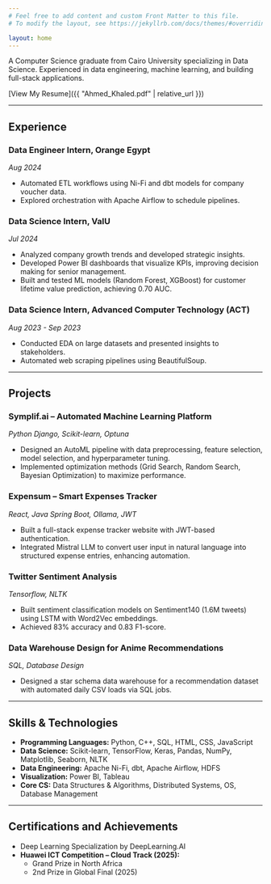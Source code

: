 ```yaml
---
# Feel free to add content and custom Front Matter to this file.
# To modify the layout, see https://jekyllrb.com/docs/themes/#overriding-theme-defaults

layout: home
---
```


A Computer Science graduate from Cairo University specializing in Data Science. Experienced in data engineering, machine learning, and building full-stack applications.

[View My Resume]({{ "Ahmed_Khaled.pdf" | relative_url }})

---

## Experience

### Data Engineer Intern, Orange Egypt

_Aug 2024_

- Automated ETL workflows using Ni-Fi and dbt models for company voucher data.
- Explored orchestration with Apache Airflow to schedule pipelines.

### Data Science Intern, ValU

_Jul 2024_

- Analyzed company growth trends and developed strategic insights.
- Developed Power BI dashboards that visualize KPIs, improving decision making for senior management.
- Built and tested ML models (Random Forest, XGBoost) for customer lifetime value prediction, achieving 0.70 AUC.

### Data Science Intern, Advanced Computer Technology (ACT)

_Aug 2023 - Sep 2023_

- Conducted EDA on large datasets and presented insights to stakeholders.
- Automated web scraping pipelines using BeautifulSoup.

---

## Projects

### Symplif.ai – Automated Machine Learning Platform

_Python Django, Scikit-learn, Optuna_

- Designed an AutoML pipeline with data preprocessing, feature selection, model selection, and hyperparameter tuning.
- Implemented optimization methods (Grid Search, Random Search, Bayesian Optimization) to maximize performance.

### Expensum – Smart Expenses Tracker

_React, Java Spring Boot, Ollama, JWT_

- Built a full-stack expense tracker website with JWT-based authentication.
- Integrated Mistral LLM to convert user input in natural language into structured expense entries, enhancing automation.

### Twitter Sentiment Analysis

_Tensorflow, NLTK_

- Built sentiment classification models on Sentiment140 (1.6M tweets) using LSTM with Word2Vec embeddings.
- Achieved 83% accuracy and 0.83 F1-score.

### Data Warehouse Design for Anime Recommendations

_SQL, Database Design_

- Designed a star schema data warehouse for a recommendation dataset with automated daily CSV loads via SQL jobs.

---

## Skills & Technologies

- **Programming Languages:** Python, C++, SQL, HTML, CSS, JavaScript
- **Data Science:** Scikit-learn, TensorFlow, Keras, Pandas, NumPy, Matplotlib, Seaborn, NLTK
- **Data Engineering:** Apache Ni-Fi, dbt, Apache Airflow, HDFS
- **Visualization:** Power BI, Tableau
- **Core CS:** Data Structures & Algorithms, Distributed Systems, OS, Database Management

---

## Certifications and Achievements

- Deep Learning Specialization by DeepLearning.AI
- **Huawei ICT Competition – Cloud Track (2025):**
  - Grand Prize in North Africa
  - 2nd Prize in Global Final (2025)
